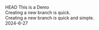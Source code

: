 HEAD
This is a Demo  
Creating a new branch is quick.  
Creating a new branch is quick and simple.  
2024-6-27
